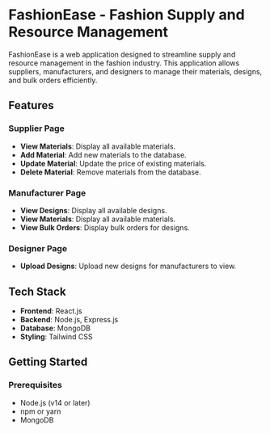 # FashionEase - Fashion Supply and Resource Management

FashionEase is a web application designed to streamline supply and resource management in the fashion industry. This application allows suppliers, manufacturers, and designers to manage their materials, designs, and bulk orders efficiently.

## Features

### Supplier Page
- **View Materials**: Display all available materials.
- **Add Material**: Add new materials to the database.
- **Update Material**: Update the price of existing materials.
- **Delete Material**: Remove materials from the database.

### Manufacturer Page
- **View Designs**: Display all available designs.
- **View Materials**: Display all available materials.
- **View Bulk Orders**: Display bulk orders for designs.

### Designer Page
- **Upload Designs**: Upload new designs for manufacturers to view.

## Tech Stack

- **Frontend**: React.js
- **Backend**: Node.js, Express.js
- **Database**: MongoDB
- **Styling**: Tailwind CSS

## Getting Started

### Prerequisites

- Node.js (v14 or later)
- npm or yarn
- MongoDB


